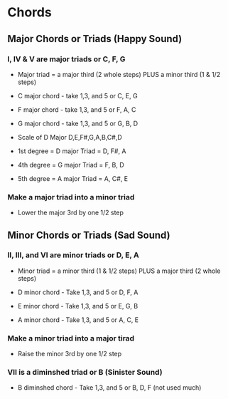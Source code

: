 # Chords

## Major Chords or Triads (Happy Sound)

### I, IV & V are major triads or C, F, G

* Major triad = a major third (2 whole steps) PLUS a minor third (1 & 1/2 steps)

* C major chord - take 1,3, and 5  or  C, E, G 
* F major chord - take 1,3, and 5  or  F, A, C
* G major chord - take 1,3, and 5  or  G, B, D

* Scale of D Major D,E,F#,G,A,B,C#,D
*    1st degree = D major Triad = D, F#, A
*    4th degree = G major Triad = F, B, D
*    5th degree = A major Triad = A, C#, E

### Make a major triad into a minor triad

* Lower the major 3rd by one 1/2 step

## Minor Chords or Triads (Sad Sound)

### II, III, and VI are minor triads or D, E, A

* Minor triad = a minor third (1 & 1/2 steps) PLUS a major third (2 whole steps)

* D minor chord - Take 1,3, and 5  or  D, F, A
* E minor chord - Take 1,3, and 5  or  E, G, B
* A minor chord - Take 1,3, and 5  or  A, C, E

### Make a minor triad into a major tirad

* Raise the minor 3rd by one 1/2 step

### VII is a diminshed triad or B (Sinister Sound)

* B diminshed chord - Take 1,3, and 5  or  B, D, F  (not used much)

